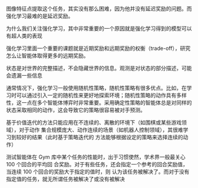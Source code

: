 图像特征点提取这个任务，其实没有那么困难，因为他并没有延迟奖励的问题。而强化学习最难的是延迟奖励。

为什么我们关注强化学习，其中非常重要的一个原因就是强化学习得到的模型可以有超人类的表现

强化学习里面一个重要的课题就是近期奖励和远期奖励的权衡（trade-off），研究怎么让智能体取得更多的远期奖励。

状态是对世界的完整描述，不会隐藏世界的信息。观测是对状态的部分描述，可能会遗漏一些信息

通常情况下，强化学习一般使用随机性策略，随机性策略有很多优点。比如，在学习时可以通过引入一定的随机性来更好地探索环境；随机性策略的动作具有多样性，这一点在多个智能体博弈时非常重要。采用确定性策略的智能体总是对同样的状态采取相同的动作，这会导致它的策略很容易被对手预测。

基于价值迭代的方法只能应用在不连续的、离散的环境下（如围棋或某些游戏领域），对于动作
集合规模庞大、动作连续的场景（如机器人控制领域），其很难学习到较好的结果（此时基于策略迭代的
方法能够根据设定的策略来选择连续的动作）

测试智能体在 Gym 库中某个任务的性能时，出于习惯使然，学术界一般最关心 100 个回合的平均回
合奖励。对于有些任务，还会指定一个参考的回合奖励值，当连续 100 个回合的奖励大于指定的值时，则
认为该任务被解决了。而对于没有指定值的任务，就无所谓任务被解决了或没有被解决
